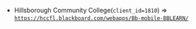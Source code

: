  - Hillsborough Community College(`client_id=1810`) => [`https://hccfl.blackboard.com/webapps/Bb-mobile-BBLEARN/`](https://hccfl.blackboard.com/webapps/Bb-mobile-BBLEARN/)
